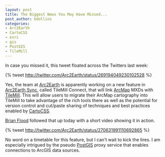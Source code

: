 ```yaml
---
layout: post
title: The Biggest News You May Have Missed...
post_author: bdollins
categories:
- Arc2Earth
- CartoCSS
- esri
- gis
- PostGIS
- TileMill
---
```


In case you missed it, this tweet floated across the Twitters last week:

{% tweet http://twitter.com/Arc2Earth/status/269194049230102528 %}

Yes, the team at <a href="http://www.arc2earth.com">Arc2Earth</a> is apparently working on a new feature in <a href="http://www.arc2earth.com/services/sync/">Arc2Earth Sync,</a> called TileMill Connect, that will link <a href="http://www.esri.com">ArcMap</a> MXDs with <a href="http://mapbox.com/tilemill/">TileMill</a>. This will allow users to migrate their ArcMap cartography into TileMill to take advantage of the rich tools there as well as the potential for version control and cut/paste sharing of techniques and best practices enabled by <a href="http://mapbox.com/tilemill/docs/manual/carto/">CartoCSS</a>.

<a href="http://twitter.com/bFlood">Brian Flood</a> followed that up today with a short video showing it in action.

{% tweet http://twitter.com/Arc2Earth/status/270631991110692865 %}

No word on a timetable for this feature, but I can't wait to kick the tires. I am especially intrigued by the pseudo <a href="http://www.postgis.org">PostGIS</a> proxy service that enables connections to ArcGIS data sources.